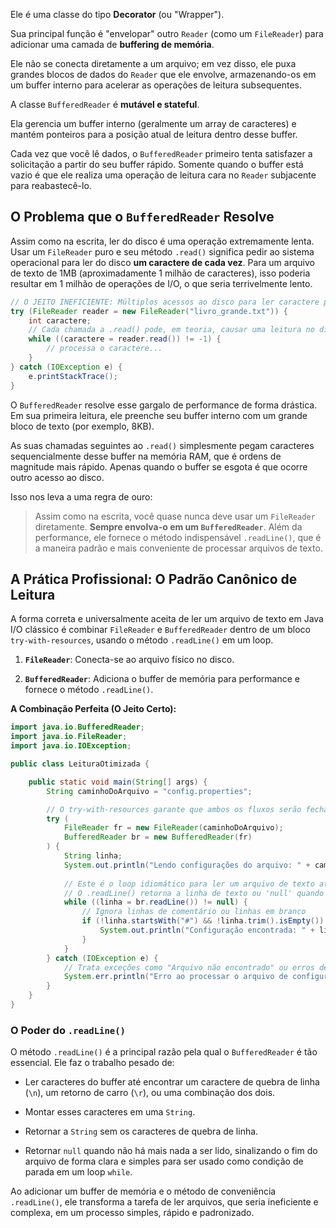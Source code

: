 Ele é uma classe do tipo **Decorator** (ou "Wrapper").

Sua principal função é "envelopar" outro `Reader` (como um `FileReader`) para adicionar uma camada de **buffering de memória**.

Ele não se conecta diretamente a um arquivo; em vez disso, ele puxa grandes blocos de dados do `Reader` que ele envolve, armazenando-os em um buffer interno para acelerar as operações de leitura subsequentes.

A classe `BufferedReader` é **mutável e stateful**.

Ela gerencia um buffer interno (geralmente um array de caracteres) e mantém ponteiros para a posição atual de leitura dentro desse buffer.

Cada vez que você lê dados, o `BufferedReader` primeiro tenta satisfazer a solicitação a partir do seu buffer rápido. Somente quando o buffer está vazio é que ele realiza uma operação de leitura cara no `Reader` subjacente para reabastecê-lo.

## O Problema que o `BufferedReader` Resolve

Assim como na escrita, ler do disco é uma operação extremamente lenta. Usar um `FileReader` puro e seu método `.read()` significa pedir ao sistema operacional para ler do disco **um caractere de cada vez**. Para um arquivo de texto de 1MB (aproximadamente 1 milhão de caracteres), isso poderia resultar em 1 milhão de operações de I/O, o que seria terrivelmente lento.

```Java
// O JEITO INEFICIENTE: Múltiplos acessos ao disco para ler caractere por caractere.
try (FileReader reader = new FileReader("livro_grande.txt")) {
    int caractere;
    // Cada chamada a .read() pode, em teoria, causar uma leitura no disco.
    while ((caractere = reader.read()) != -1) {
        // processa o caractere...
    }
} catch (IOException e) {
    e.printStackTrace();
}
```

O `BufferedReader` resolve esse gargalo de performance de forma drástica. Em sua primeira leitura, ele preenche seu buffer interno com um grande bloco de texto (por exemplo, 8KB).

As suas chamadas seguintes ao `.read()` simplesmente pegam caracteres sequencialmente desse buffer na memória RAM, que é ordens de magnitude mais rápido. Apenas quando o buffer se esgota é que ocorre outro acesso ao disco.

Isso nos leva a uma regra de ouro:

> Assim como na escrita, você quase nunca deve usar um `FileReader` diretamente. **Sempre envolva-o em um `BufferedReader`**. Além da performance, ele fornece o método indispensável `.readLine()`, que é a maneira padrão e mais conveniente de processar arquivos de texto.

## A Prática Profissional: O Padrão Canônico de Leitura

A forma correta e universalmente aceita de ler um arquivo de texto em Java I/O clássico é combinar `FileReader` e `BufferedReader` dentro de um bloco `try-with-resources`, usando o método `.readLine()` em um loop.

1. **`FileReader`**: Conecta-se ao arquivo físico no disco.
    
2. **`BufferedReader`**: Adiciona o buffer de memória para performance e fornece o método `.readLine()`.
    

**A Combinação Perfeita (O Jeito Certo):**

```Java
import java.io.BufferedReader;
import java.io.FileReader;
import java.io.IOException;

public class LeituraOtimizada {

    public static void main(String[] args) {
        String caminhoDoArquivo = "config.properties";

        // O try-with-resources garante que ambos os fluxos serão fechados.
        try (
            FileReader fr = new FileReader(caminhoDoArquivo);
            BufferedReader br = new BufferedReader(fr)
        ) {
            String linha;
            System.out.println("Lendo configurações do arquivo: " + caminhoDoArquivo);
            
            // Este é o loop idiomático para ler um arquivo de texto até o fim.
            // O .readLine() retorna a linha de texto ou 'null' quando chega ao final do arquivo.
            while ((linha = br.readLine()) != null) {
                // Ignora linhas de comentário ou linhas em branco
                if (!linha.startsWith("#") && !linha.trim().isEmpty()) {
                    System.out.println("Configuração encontrada: " + linha);
                }
            }
        } catch (IOException e) {
            // Trata exceções como "Arquivo não encontrado" ou erros de leitura.
            System.err.println("Erro ao processar o arquivo de configuração: " + e.getMessage());
        }
    }
}
```

### O Poder do `.readLine()`

O método `.readLine()` é a principal razão pela qual o `BufferedReader` é tão essencial. Ele faz o trabalho pesado de:

- Ler caracteres do buffer até encontrar um caractere de quebra de linha (`\n`), um retorno de carro (`\r`), ou uma combinação dos dois.
    
- Montar esses caracteres em uma `String`.
    
- Retornar a `String` sem os caracteres de quebra de linha.
    
- Retornar `null` quando não há mais nada a ser lido, sinalizando o fim do arquivo de forma clara e simples para ser usado como condição de parada em um loop `while`.
    

Ao adicionar um buffer de memória e o método de conveniência `.readLine()`, ele transforma a tarefa de ler arquivos, que seria ineficiente e complexa, em um processo simples, rápido e padronizado.